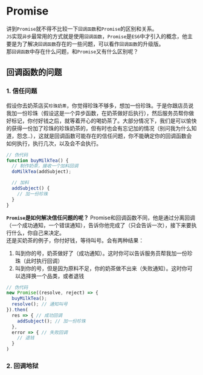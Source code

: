 # Promise
讲到`Promise`就不得不比较一下`回调函数`和`Promise`的区别和关系。  
`JS`实现`异步`最常用的方式就是使用`回调函数`，`Promise`是`ES6`中才引入的概念，他主要是为了解决`回调函数`存在的一些问题，可以看作`回调函数`的升级版。  
那`回调函数`中存在什么问题，和`Promise`又有什么区别呢？

## 回调函数的问题

### 1. 信任问题
  假设你去奶茶店买`珍珠奶茶`，你觉得珍珠不够多，想加一份珍珠。于是你跟店员说我加一份珍珠（假设这是一个异步函数，在奶茶做好后执行），然后服务员帮你做好标记，你付好钱之后，就等着开心的喝奶茶了。大部分情况下，我们是可以愉快的获得一份加了珍珠的珍珠奶茶的，但有时也会有忘记加的情况（别问我为什么知道，怨念..），这就是回调函数可能存在的信任问题，你不能确定你的回调函数会如何执行，执行几次，以及会不会执行。  
  ```javascript
  // 伪代码
  function buyMilkTea() {
    // 制作奶茶，接收一个加料回调
    doMilkTea(addSubject);

    // 加料
    addSubject() {
      // 加一份珍珠
    }
  }
  ```

  **`Promise`是如何解决信任问题的呢？**
  Promise和回调函数不同，他是通过分离回调（一个成功通知，一个错误通知），告诉你他完成了（只会告诉一次），接下来要执行什么，你自己来决定。  
  还是买奶茶的例子，你付好钱，等待叫号。会有两种结果：
  1. 叫到你的号，奶茶做好了（成功通知）。这时你可以告诉服务员帮我加一份珍珠（此时执行回调）
  2. 叫到你的号，但是因为原料不足，你的奶茶做不出来（失败通知）。这时你可以选择换一个品类，或者退钱

  ```javascript
  // 伪代码
  new Promise((resolve, reject) => {
    buyMilkTea();
    resolve(); // 通知叫号
  }).then(
    res => { // 成功回调
      addSubject(); // 加一份珍珠 
    },
    error => { // 失败回调
      // 退钱
    }
  )
  ```


### 2. 回调地狱
